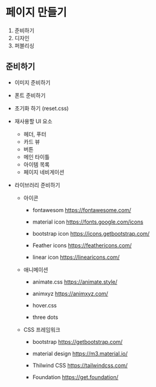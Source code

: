 # 페이지 만들기
1. 준비하기
2. 디자인
3. 퍼블리싱

## 준비하기
- 이미지 준비하기
- 폰트 준비하기
- 초기화 하기 (reset.css)
- 재사용할 UI 요소 
    - 헤더, 푸터
    - 카드 뷰
    - 버튼
    - 메인 타이틀
    - 아이템 목록
    - 페이지 네비게이션
- 라이브러리 준비하기

    - 아이콘        
        - fontawesom
        https://fontawesome.com/ 

        - material icon 
        https://fonts.google.com/icons

        - bootstrap icon 
        https://icons.getbootstrap.com/

        - Feather icons
        https://feathericons.com/

        - linear icon
        https://linearicons.com/

    - 애니메이션
        - animate.css
        https://animate.style/

        - animxyz
        https://animxyz.com/

        - hover.css 

        - three dots

    - CSS 프레임워크 
        - bootstrap
        https://getbootstrap.com/
        
        - material design
        https://m3.material.io/

        - Thilwind CSS
        https://tailwindcss.com/

        - Foundation
        https://get.foundation/
